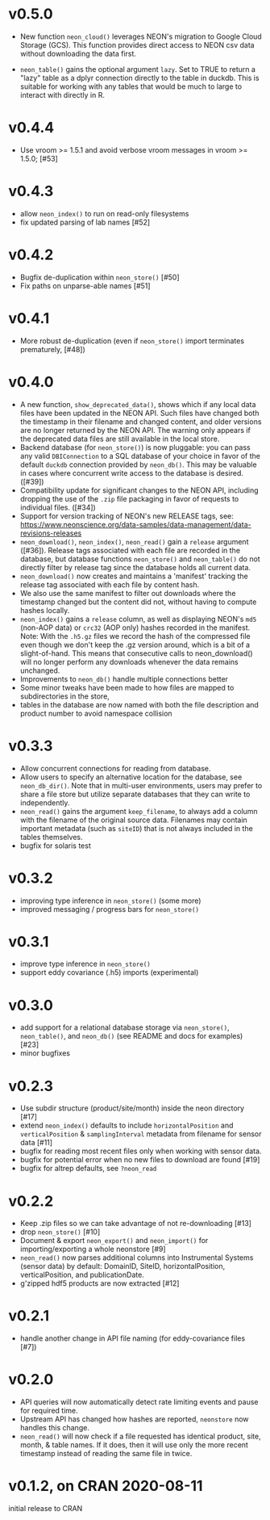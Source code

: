 # v0.5.0

- New function `neon_cloud()` leverages NEON's migration to 
  Google Cloud Storage (GCS). This function provides direct access
  to NEON csv data without downloading the data first. 

- `neon_table()` gains the optional argument `lazy`. Set to TRUE to return a 
  "lazy" table as a dplyr connection directly to the table in duckdb.  This
  is suitable for working with any tables that would be much to large to interact
  with directly in R. 


# v0.4.4

- Use vroom >= 1.5.1 and avoid verbose vroom messages in vroom >= 1.5.0; [#53]

# v0.4.3

- allow `neon_index()` to run on read-only filesystems
- fix updated parsing of lab names [#52]

# v0.4.2

- Bugfix de-duplication within `neon_store()` [#50]
- Fix paths on unparse-able names [#51]

# v0.4.1

- More robust de-duplication (even if `neon_store()` import terminates prematurely, [#48])

# v0.4.0

- A new function, `show_deprecated_data()`, shows which if any local data files have been updated in the NEON API.  Such files have changed both the timestamp in their filename and changed content, and older versions are no longer returned by the NEON API.  The warning only appears if the deprecated data files are still available in the local store. 
- Backend database (for `neon_store()`) is now pluggable: you can pass any valid `DBIConnection` to a SQL database of your choice in favor of the default `duckdb` connection provided by `neon_db()`.  This may be valuable in cases where concurrent write access to the database is desired.  ([#39])
- Compatibility update for significant changes to the NEON API, including dropping the use of the `.zip` file packaging in favor of requests to individual files. ([#34])
- Support for version tracking of NEON's new RELEASE tags, see: <https://www.neonscience.org/data-samples/data-management/data-revisions-releases>
- `neon_download()`, `neon_index()`, `neon_read()` gain a `release` argument ([#36]).  Release tags associated with each file are recorded in the database, but database functions `neon_store()` and `neon_table()` do not directly filter by release tag since the database holds all current data.  
- `neon_download()` now creates and maintains a 'manifest' tracking the release tag associated with each file by content hash. 
- We also use the same manifest to filter out downloads where the timestamp changed but the content did not, without having to compute hashes locally. 
- `neon_index()` gains a `release` column, as well as displaying NEON's `md5` (non-AOP data) or `crc32` (AOP only) hashes recorded in the manifest.  Note: With the `.h5.gz` files we record the hash of the compressed file even though we don't keep the .gz version around, which is a bit of a slight-of-hand. This means that consecutive calls to neon_download() will no longer perform any downloads whenever the data remains unchanged. 
- Improvements to `neon_db()` handle multiple connections better
- Some minor tweaks have been made to how files are mapped to subdirectories in the store, 
- tables in the database are now named with both the file description and product number to avoid namespace collision

# v0.3.3

- Allow concurrent connections for reading from database.  
- Allow users to specify an alternative location for the database, see `neon_db_dir()`.  Note that in multi-user environments,
  users may prefer to share a file store but utilize separate databases that they can write to independently. 
- `neon_read()` gains the argument `keep_filename`, to always add a column with the filename of the original source data. Filenames may contain important metadata (such as `siteID`) that is not always included in the tables themselves.
- bugfix for solaris test

# v0.3.2

- improving type inference in `neon_store()` (some more)
- improved messaging / progress bars for `neon_store()`

# v0.3.1

- improve type inference in `neon_store()`
- support eddy covariance (.h5) imports (experimental)

# v0.3.0

- add support for a relational database storage via `neon_store()`, `neon_table()`, and `neon_db()` (see README and docs for examples) [#23]
- minor bugfixes

# v0.2.3

- Use subdir structure (product/site/month) inside the neon directory [#17]
- extend `neon_index()` defaults to include `horizontalPosition` and `verticalPosition`  & `samplingInterval` metadata from filename for sensor data [#11]
- bugfix for reading most recent files only when working with sensor data. 
- bugfix for potential error when no new files to download are found [#19]
- bugfix for altrep defaults, see `?neon_read`

# v0.2.2

- Keep .zip files so we can take advantage of not re-downloading [#13]
- drop `neon_store()` [#10]
- Document & export `neon_export()` and `neon_import()` for importing/exporting a whole neonstore [#9]
- `neon_read()` now parses additional columns into Instrumental Systems (sensor data) by default:
   DomainID, SiteID, horizontalPosition, verticalPosition, and publicationDate.
- g'zipped hdf5 products are now extracted [#12]

# v0.2.1 

- handle another change in API file naming (for eddy-covariance files [#7])

# v0.2.0 

- API queries will now automatically detect rate limiting events and pause for required time.
- Upstream API has changed how hashes are reported, `neonstore` now handles this change.
- `neon_read()` will now check if a file requested has identical product, site, month, &
  table names.  If it does, then it will use only the more recent timestamp instead of 
  reading the same file in twice.  

# v0.1.2, on CRAN 2020-08-11

initial release to CRAN